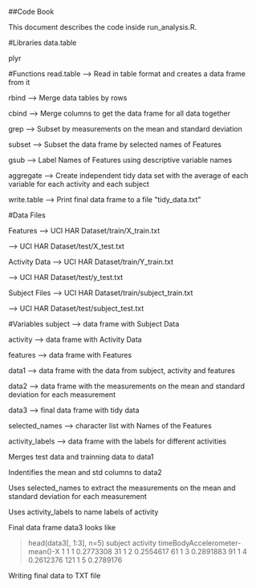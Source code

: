 ##Code Book

This document describes the code inside run_analysis.R.

#Libraries
data.table

plyr

#Functions
read.table --> Read in table format and creates a data frame from it

rbind --> Merge data tables by rows

cbind --> Merge columns to get the data frame for all data together

grep --> Subset by measurements on the mean and standard deviation

subset --> Subset the data frame by selected names of Features

gsub --> Label Names of Features using descriptive variable names

aggregate --> Create independent tidy data set with the average of each variable for each activity and each subject

write.table --> Print final data frame to a file "tidy_data.txt"

#Data Files

Features
  --> UCI HAR Dataset/train/X_train.txt

  --> UCI HAR Dataset/test/X_test.txt
         
Activity Data
  --> UCI HAR Dataset/train/Y_train.txt 

  --> UCI HAR Dataset/test/y_test.txt
              
Subject Files
  --> UCI HAR Dataset/train/subject_train.txt 

  --> UCI HAR Dataset/test/subject_test.txt
              

#Variables
subject --> data frame with Subject Data

activity --> data frame with Activity Data

features --> data frame with Features

data1 --> data frame with the data from subject, activity and features

data2 --> data frame with the measurements on the mean and standard deviation for each measurement

data3 --> final data frame with tidy data

selected_names --> character list with Names of the Features

activity_labels --> data frame with the labels for different activities

Merges test data and trainning data to data1

Indentifies the mean and std columns to data2

Uses selected_names to extract the measurements on the mean and standard deviation for each measurement

Uses activity_labels to name labels of activity

Final data frame data3 looks like

>head(data3[, 1:3], n=5)
>    subject activity timeBodyAccelerometer-mean()-X
>1         1        1                      0.2773308
>31        1        2                      0.2554617
>61        1        3                      0.2891883
>91        1        4                      0.2612376
>121       1        5                      0.2789176

Writing final data to TXT file
